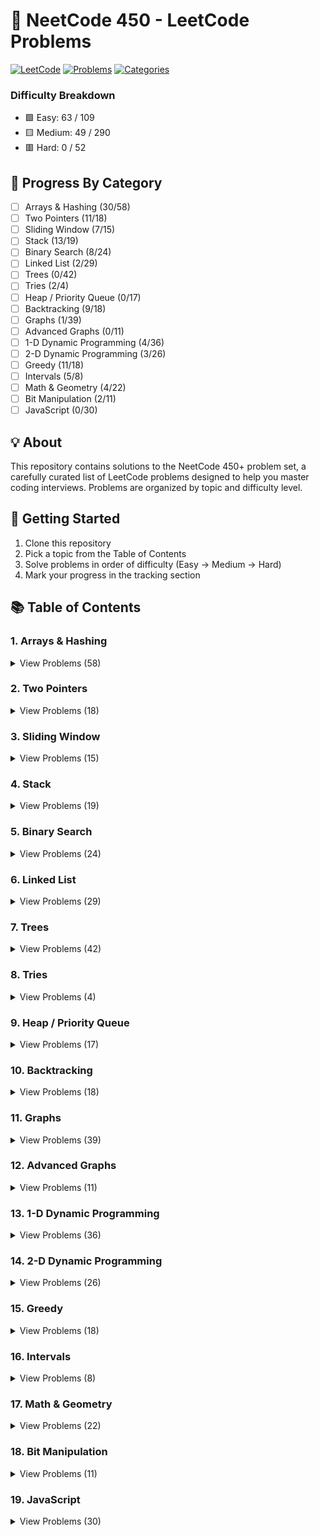 ﻿# 🚀 NeetCode 450 - LeetCode Problems

[![LeetCode](https://img.shields.io/badge/LeetCode-NeetCode450-FFA116?style=for-the-badge&logo=leetcode)](https://leetcode.com/)
[![Problems](https://img.shields.io/badge/Problems-450-brightgreen?style=for-the-badge)](/)
[![Categories](https://img.shields.io/badge/Categories-19-blue?style=for-the-badge)](/)

### Difficulty Breakdown

- 🟩 Easy: 63 / 109
- 🟨 Medium: 49 / 290
- 🟥 Hard: 0 / 52

## 🎯 Progress By Category

- [ ] Arrays & Hashing (30/58)
- [ ] Two Pointers (11/18)
- [ ] Sliding Window (7/15)
- [ ] Stack (13/19)
- [ ] Binary Search (8/24)
- [ ] Linked List (2/29)
- [ ] Trees (0/42)
- [ ] Tries (2/4)
- [ ] Heap / Priority Queue (0/17)
- [ ] Backtracking (9/18)
- [ ] Graphs (1/39)
- [ ] Advanced Graphs (0/11)
- [ ] 1-D Dynamic Programming (4/36)
- [ ] 2-D Dynamic Programming (3/26)
- [ ] Greedy (11/18)
- [ ] Intervals (5/8)
- [ ] Math & Geometry (4/22)
- [ ] Bit Manipulation (2/11)
- [ ] JavaScript (0/30)

## 💡 About

This repository contains solutions to the NeetCode 450+ problem set, a carefully curated list of LeetCode problems designed to help you master coding interviews. Problems are organized by topic and difficulty level.

## 🚦 Getting Started

1. Clone this repository
2. Pick a topic from the Table of Contents
3. Solve problems in order of difficulty (Easy → Medium → Hard)
4. Mark your progress in the tracking section

## 📚 Table of Contents

### 1. Arrays & Hashing

<details>
<summary>View Problems (58)</summary>

#### Easy

- 🟩 [Contains Duplicate](https://leetcode.com/problems/contains-duplicate/)
- 🟩 [Valid Anagram](https://leetcode.com/problems/valid-anagram/)
- 🟩 [Two Sum](https://leetcode.com/problems/two-sum/)
- 🟩 [Concatenation of Array](https://leetcode.com/problems/concatenation-of-array/)
- 🟩 [Replace Elements With Greatest Element On Right Side](https://leetcode.com/problems/replace-elements-with-greatest-element-on-right-side/)
- 🟩 [Is Subsequence](https://leetcode.com/problems/is-subsequence/)
- 🟩 [Length of Last Word](https://leetcode.com/problems/length-of-last-word/)
- 🟩 [Longest Common Prefix](https://leetcode.com/problems/longest-common-prefix/)
- 🟩 [Pascals Triangle](https://leetcode.com/problems/pascals-triangle/)
- 🟩 [Remove Element](https://leetcode.com/problems/remove-element/)
- 🟩 [Unique Email Addresses](https://leetcode.com/problems/unique-email-addresses/)
- 🟩 [Isomorphic Strings](https://leetcode.com/problems/isomorphic-strings/)
- 🟩 [Can Place Flowers](https://leetcode.com/problems/can-place-flowers/)
- 🟩 [Majority Element](https://leetcode.com/problems/majority-element/)
- 🟩 [Next Greater Element I](https://leetcode.com/problems/next-greater-element-i/)
- 🟩 [Find Pivot Index](https://leetcode.com/problems/find-pivot-index/)
- 🟩 [Range Sum Query - Immutable](https://leetcode.com/problems/range-sum-query-immutable/)
- 🟩 [Find All Numbers Disappeared in An Array](https://leetcode.com/problems/find-all-numbers-disappeared-in-an-array/)
- 🟩 [Maximum Number of Balloons](https://leetcode.com/problems/maximum-number-of-balloons/)
- 🟩 [Word Pattern](https://leetcode.com/problems/word-pattern/)
- 🟩 [Design HashSet](https://leetcode.com/problems/design-hashset/)
- 🟩 [Design HashMap](https://leetcode.com/problems/design-hashmap/)
- 🟩 [Find The Index of The First Occurrence in a String](https://leetcode.com/problems/find-the-index-of-the-first-occurrence-in-a-string/)
- 🟩 [Sign of An Array](https://leetcode.com/problems/sign-of-an-array/)
- 🟩 [Find the Difference of Two Arrays](https://leetcode.com/problems/find-the-difference-of-two-arrays/)
- 🟩 [Design Parking System](https://leetcode.com/problems/design-parking-system/)

#### Medium

- 🟨 [Group Anagrams](https://leetcode.com/problems/group-anagrams/)
- 🟨 [Sort an Array](https://leetcode.com/problems/sort-an-array/)
- 🟨 [Top K Frequent Elements](https://leetcode.com/problems/top-k-frequent-elements/)
- 🟨 [Product of Array Except Self](https://leetcode.com/problems/product-of-array-except-self/)
- 🟨 [Valid Sudoku](https://leetcode.com/problems/valid-sudoku/)
- 🟨 [Encode and Decode Strings](https://leetcode.com/problems/encode-and-decode-strings/)
- 🟨 [Longest Consecutive Sequence](https://leetcode.com/problems/longest-consecutive-sequence/)
- 🟨 [Sort Colors](https://leetcode.com/problems/sort-colors/)
- 🟨 [Encode and Decode TinyURL](https://leetcode.com/problems/encode-and-decode-tinyurl/)
- 🟨 [Brick Wall](https://leetcode.com/problems/brick-wall/)
- 🟨 [Best Time to Buy And Sell Stock II](https://leetcode.com/problems/best-time-to-buy-and-sell-stock-ii/)
- 🟨 [Subarray Sum Equals K](https://leetcode.com/problems/subarray-sum-equals-k/)
- 🟨 [Unique Length 3 Palindromic Subsequences](https://leetcode.com/problems/unique-length-3-palindromic-subsequences/)
- 🟨 [Minimum Number of Swaps to Make The String Balanced](https://leetcode.com/problems/minimum-number-of-swaps-to-make-the-string-balanced/)
- 🟨 [Number of Pairs of Interchangeable Rectangles](https://leetcode.com/problems/number-of-pairs-of-interchangeable-rectangles/)
- 🟨 [Maximum Product of The Length of Two Palindromic Subsequences](https://leetcode.com/problems/maximum-product-of-the-length-of-two-palindromic-subsequences/)
- 🟨 [Grid Game](https://leetcode.com/problems/grid-game/)
- 🟨 [Find All Anagrams in a String](https://leetcode.com/problems/find-all-anagrams-in-a-string/)
- 🟨 [Wiggle Sort](https://leetcode.com/problems/wiggle-sort/)
- 🟨 [Largest Number](https://leetcode.com/problems/largest-number/)
- 🟨 [Continuous Subarray Sum](https://leetcode.com/problems/continuous-subarray-sum/)
- 🟨 [Push Dominoes](https://leetcode.com/problems/push-dominoes/)
- 🟨 [Repeated DNA Sequences](https://leetcode.com/problems/repeated-dna-sequences/)
- 🟨 [Insert Delete Get Random O(1)](https://leetcode.com/problems/insert-delete-getrandom-o1/)
- 🟨 [Check if a String Contains all Binary Codes of Size K](https://leetcode.com/problems/check-if-a-string-contains-all-binary-codes-of-size-k/)
- 🟨 [Range Sum Query 2D Immutable](https://leetcode.com/problems/range-sum-query-2d-immutable/)
- 🟨 [Non Decreasing Array](https://leetcode.com/problems/non-decreasing-array/)
- 🟨 [Number of Zero-Filled Subarrays](https://leetcode.com/problems/number-of-zero-filled-subarrays/)
- 🟨 [Optimal Partition of String](https://leetcode.com/problems/optimal-partition-of-string/)
- 🟨 [Design Underground System](https://leetcode.com/problems/design-underground-system/)
- 🟨 [Minimum Penalty for a Shop](https://leetcode.com/problems/minimum-penalty-for-a-shop/)

#### Hard

- 🟥 [First Missing Positive](https://leetcode.com/problems/first-missing-positive/)
- 🟥 [Text Justification](https://leetcode.com/problems/text-justification/)
- 🟥 [Naming a Company](https://leetcode.com/problems/naming-a-company/)
</details>

### 2. Two Pointers

<details>
<summary>View Problems (18)</summary>

#### Easy

- 🟩 [Valid Palindrome](https://leetcode.com/problems/valid-palindrome/)
- 🟩 [Valid Palindrome II](https://leetcode.com/problems/valid-palindrome-ii/)
- 🟩 [Minimum Difference Between Highest And Lowest of K Scores](https://leetcode.com/problems/minimum-difference-between-highest-and-lowest-of-k-scores/)
- 🟩 [Merge Strings Alternately](https://leetcode.com/problems/merge-strings-alternately/)
- 🟩 [Reverse String](https://leetcode.com/problems/reverse-string/)
- 🟩 [Merge Sorted Array](https://leetcode.com/problems/merge-sorted-array/)
- 🟩 [Move Zeroes](https://leetcode.com/problems/move-zeroes/)
- 🟩 [Remove Duplicates From Sorted Array](https://leetcode.com/problems/remove-duplicates-from-sorted-array/)

#### Medium

- 🟨 [Remove Duplicates From Sorted Array II](https://leetcode.com/problems/remove-duplicates-from-sorted-array-ii/)
- 🟨 [Two Sum II Input Array Is Sorted](https://leetcode.com/problems/two-sum-ii-input-array-is-sorted/)
- 🟨 [3Sum](https://leetcode.com/problems/3sum/)
- 🟨 [4Sum](https://leetcode.com/problems/4sum/)
- 🟨 [Container With Most Water](https://leetcode.com/problems/container-with-most-water/)
- 🟨 [Number of Subsequences That Satisfy The Given Sum Condition](https://leetcode.com/problems/number-of-subsequences-that-satisfy-the-given-sum-condition/)
- 🟨 [Rotate Array](https://leetcode.com/problems/rotate-array/)
- 🟨 [Array With Elements Not Equal to Average of Neighbors](https://leetcode.com/problems/array-with-elements-not-equal-to-average-of-neighbors/)
- 🟨 [Boats to Save People](https://leetcode.com/problems/boats-to-save-people/)

#### Hard

- 🟥 [Trapping Rain Water](https://leetcode.com/problems/trapping-rain-water/)
</details>

### 3. Sliding Window

<details>
<summary>View Problems (15)</summary>

#### Easy

- 🟩 [Best Time to Buy And Sell Stock](https://leetcode.com/problems/best-time-to-buy-and-sell-stock/)
- 🟩 [Contains Duplicate II](https://leetcode.com/problems/contains-duplicate-ii/)

#### Medium

- 🟨 [Number of Sub Arrays of Size K and Avg Greater than or Equal to Threshold](https://leetcode.com/problems/number-of-sub-arrays-of-size-k-and-avg-greater-than-or-equal-to-threshold/)
- 🟨 [Longest Substring Without Repeating Characters](https://leetcode.com/problems/longest-substring-without-repeating-characters/)
- 🟨 [Longest Repeating Character Replacement](https://leetcode.com/problems/longest-repeating-character-replacement/)
- 🟨 [Permutation In String](https://leetcode.com/problems/permutation-in-string/)
- 🟨 [Frequency of The Most Frequent Element](https://leetcode.com/problems/frequency-of-the-most-frequent-element/)
- 🟨 [Fruits into Basket](https://leetcode.com/problems/fruits-into-basket/)
- 🟨 [Maximum Number of Vowels in a Substring of Given Length](https://leetcode.com/problems/maximum-number-of-vowels-in-a-substring-of-given-length/)
- 🟨 [Minimum Number of Flips to Make The Binary String Alternating](https://leetcode.com/problems/minimum-number-of-flips-to-make-the-binary-string-alternating/)
- 🟨 [Minimum Size Subarray Sum](https://leetcode.com/problems/minimum-size-subarray-sum/)
- 🟨 [Find K Closest Elements](https://leetcode.com/problems/find-k-closest-elements/)
- 🟨 [Minimum Operations to Reduce X to Zero](https://leetcode.com/problems/minimum-operations-to-reduce-x-to-zero/)

#### Hard

- 🟥 [Minimum Window Substring](https://leetcode.com/problems/minimum-window-substring/)
- 🟥 [Sliding Window Maximum](https://leetcode.com/problems/sliding-window-maximum/)
</details>

### 4. Stack

<details>
<summary>View Problems (19)</summary>

#### Easy

- 🟩 [Valid Parentheses](https://leetcode.com/problems/valid-parentheses/)
- 🟩 [Baseball Game](https://leetcode.com/problems/baseball-game/)
- 🟩 [Implement Stack Using Queues](https://leetcode.com/problems/implement-stack-using-queues/)

#### Medium

- 🟨 [Min Stack](https://leetcode.com/problems/min-stack/)
- 🟨 [Evaluate Reverse Polish Notation](https://leetcode.com/problems/evaluate-reverse-polish-notation/)
- 🟨 [Removing Stars From a String](https://leetcode.com/problems/removing-stars-from-a-string/)
- 🟨 [Validate Stack Sequences](https://leetcode.com/problems/validate-stack-sequences/)
- 🟨 [Generate Parentheses](https://leetcode.com/problems/generate-parentheses/)
- 🟨 [Asteroid Collision](https://leetcode.com/problems/asteroid-collision/)
- 🟨 [Daily Temperatures](https://leetcode.com/problems/daily-temperatures/)
- 🟨 [Online Stock Span](https://leetcode.com/problems/online-stock-span/)
- 🟨 [Car Fleet](https://leetcode.com/problems/car-fleet/)
- 🟨 [Simplify Path](https://leetcode.com/problems/simplify-path/)
- 🟨 [Decode String](https://leetcode.com/problems/decode-string/)
- 🟨 [Remove K Digits](https://leetcode.com/problems/remove-k-digits/)
- 🟨 [Remove All Adjacent Duplicates In String II](https://leetcode.com/problems/remove-all-adjacent-duplicates-in-string-ii/)
- 🟨 [132 Pattern](https://leetcode.com/problems/132-pattern/)

#### Hard

- 🟥 [Maximum Frequency Stack](https://leetcode.com/problems/maximum-frequency-stack/)
- 🟥 [Largest Rectangle In Histogram](https://leetcode.com/problems/largest-rectangle-in-histogram/)
</details>

### 5. Binary Search

<details>
<summary>View Problems (24)</summary>

#### Easy

- 🟩 [Binary Search](https://leetcode.com/problems/binary-search/)
- 🟩 [Search Insert Position](https://leetcode.com/problems/search-insert-position/)
- 🟩 [Guess Number Higher Or Lower](https://leetcode.com/problems/guess-number-higher-or-lower/)
- 🟩 [Arranging Coins](https://leetcode.com/problems/arranging-coins/)
- 🟩 [Squares of a Sorted Array](https://leetcode.com/problems/squares-of-a-sorted-array/)
- 🟩 [Valid Perfect Square](https://leetcode.com/problems/valid-perfect-square/)
- 🟩 [Sqrt(x)](https://leetcode.com/problems/sqrtx/)

#### Medium

- 🟨 [Single Element in a Sorted Array](https://leetcode.com/problems/single-element-in-a-sorted-array/)
- 🟨 [Capacity to Ship Packages](https://leetcode.com/problems/capacity-to-ship-packages-within-d-days/)
- 🟨 [Find Peak Element](https://leetcode.com/problems/find-peak-element/)
- 🟨 [Successful Pairs of Spells and Potions](https://leetcode.com/problems/successful-pairs-of-spells-and-potions/)
- 🟨 [Search a 2D Matrix](https://leetcode.com/problems/search-a-2d-matrix/)
- 🟨 [Koko Eating Bananas](https://leetcode.com/problems/koko-eating-bananas/)
- 🟨 [Minimize the Maximum Difference of Pairs](https://leetcode.com/problems/minimize-the-maximum-difference-of-pairs/)
- 🟨 [Find Minimum In Rotated Sorted Array](https://leetcode.com/problems/find-minimum-in-rotated-sorted-array/)
- 🟨 [Search In Rotated Sorted Array](https://leetcode.com/problems/search-in-rotated-sorted-array/)
- 🟨 [Search In Rotated Sorted Array II](https://leetcode.com/problems/search-in-rotated-sorted-array-ii/)
- 🟨 [Time Based Key Value Store](https://leetcode.com/problems/time-based-key-value-store/)
- 🟨 [Find First And Last Position of Element In Sorted Array](https://leetcode.com/problems/find-first-and-last-position-of-element-in-sorted-array/)
- 🟨 [Maximum Number of Removable Characters](https://leetcode.com/problems/maximum-number-of-removable-characters/)
- 🟨 [Populating Next Right Pointers In Each Node](https://leetcode.com/problems/populating-next-right-pointers-in-each-node/)
- 🟨 [Search Suggestions System](https://leetcode.com/problems/search-suggestions-system/)

#### Hard

- 🟥 [Split Array Largest Sum](https://leetcode.com/problems/split-array-largest-sum/)
- 🟥 [Median of Two Sorted Arrays](https://leetcode.com/problems/median-of-two-sorted-arrays/)
</details>

### 6. Linked List

<details>
<summary>View Problems (29)</summary>

#### Easy

- 🟩 [Reverse Linked List](https://leetcode.com/problems/reverse-linked-list/)
- 🟩 [Merge Two Sorted Lists](https://leetcode.com/problems/merge-two-sorted-lists/)
- 🟩 [Palindrome Linked List](https://leetcode.com/problems/palindrome-linked-list/)
- 🟩 [Remove Linked List Elements](https://leetcode.com/problems/remove-linked-list-elements/)
- 🟩 [Remove Duplicates From Sorted List](https://leetcode.com/problems/remove-duplicates-from-sorted-list/)
- 🟩 [Middle of the Linked List](https://leetcode.com/problems/middle-of-the-linked-list/)
- 🟩 [Intersection of Two Linked Lists](https://leetcode.com/problems/intersection-of-two-linked-lists/)
- 🟩 [Linked List Cycle](https://leetcode.com/problems/linked-list-cycle/)

#### Medium

- 🟨 [Reorder List](https://leetcode.com/problems/reorder-list/)
- 🟨 [Maximum Twin Sum Of A Linked List](https://leetcode.com/problems/maximum-twin-sum-of-a-linked-list/)
- 🟨 [Remove Nth Node From End of List](https://leetcode.com/problems/remove-nth-node-from-end-of-list/)
- 🟨 [Swapping Nodes in a Linked List](https://leetcode.com/problems/swapping-nodes-in-a-linked-list/)
- 🟨 [Copy List With Random Pointer](https://leetcode.com/problems/copy-list-with-random-pointer/)
- 🟨 [Design Linked List](https://leetcode.com/problems/design-linked-list/)
- 🟨 [Design Browser History](https://leetcode.com/problems/design-browser-history/)
- 🟨 [Add Two Numbers](https://leetcode.com/problems/add-two-numbers/)
- 🟨 [Find The Duplicate Number](https://leetcode.com/problems/find-the-duplicate-number/)
- 🟨 [Swap Nodes In Pairs](https://leetcode.com/problems/swap-nodes-in-pairs/)
- 🟨 [Sort List](https://leetcode.com/problems/sort-list/)
- 🟨 [Partition List](https://leetcode.com/problems/partition-list/)
- 🟨 [Rotate List](https://leetcode.com/problems/rotate-list/)
- 🟨 [Reverse Linked List II](https://leetcode.com/problems/reverse-linked-list-ii/)
- 🟨 [Design Circular Queue](https://leetcode.com/problems/design-circular-queue/)
- 🟨 [Insertion Sort List](https://leetcode.com/problems/insertion-sort-list/)
- 🟨 [Split Linked List in Parts](https://leetcode.com/problems/split-linked-list-in-parts/)
- 🟨 [LRU Cache](https://leetcode.com/problems/lru-cache/)

#### Hard

- 🟥 [LFU Cache](https://leetcode.com/problems/lfu-cache/)
- 🟥 [Merge K Sorted Lists](https://leetcode.com/problems/merge-k-sorted-lists/)
- 🟥 [Reverse Nodes In K Group](https://leetcode.com/problems/reverse-nodes-in-k-group/)
</details>

### 7. Trees

<details>
<summary>View Problems (42)</summary>

#### Easy

- 🟩 [Binary Tree Inorder Traversal](https://leetcode.com/problems/binary-tree-inorder-traversal/)
- 🟩 [Binary Tree Preorder Traversal](https://leetcode.com/problems/binary-tree-preorder-traversal/)
- 🟩 [Binary Tree Postorder Traversal](https://leetcode.com/problems/binary-tree-postorder-traversal/)
- 🟩 [Invert Binary Tree](https://leetcode.com/problems/invert-binary-tree/)
- 🟩 [Maximum Depth of Binary Tree](https://leetcode.com/problems/maximum-depth-of-binary-tree/)
- 🟩 [Diameter of Binary Tree](https://leetcode.com/problems/diameter-of-binary-tree/)
- 🟩 [Balanced Binary Tree](https://leetcode.com/problems/balanced-binary-tree/)
- 🟩 [Same Tree](https://leetcode.com/problems/same-tree/)
- 🟩 [Subtree of Another Tree](https://leetcode.com/problems/subtree-of-another-tree/)
- 🟩 [Convert Sorted Array to Binary Search Tree](https://leetcode.com/problems/convert-sorted-array-to-binary-search-tree/)
- 🟩 [Merge Two Binary Trees](https://leetcode.com/problems/merge-two-binary-trees/)
- 🟩 [Path Sum](https://leetcode.com/problems/path-sum/)
- 🟩 [Construct String From Binary Tree](https://leetcode.com/problems/construct-string-from-binary-tree/)
- 🟩 [Minimum Distance between BST Nodes](https://leetcode.com/problems/minimum-distance-between-bst-nodes/)
- 🟩 [Symmetric Tree](https://leetcode.com/problems/symmetric-tree/)

#### Medium

- 🟨 [Lowest Common Ancestor of a Binary Search Tree](https://leetcode.com/problems/lowest-common-ancestor-of-a-binary-search-tree/)
- 🟨 [Insert into a Binary Search Tree](https://leetcode.com/problems/insert-into-a-binary-search-tree/)
- 🟨 [Delete Node in a BST](https://leetcode.com/problems/delete-node-in-a-bst/)
- 🟨 [Binary Tree Level Order Traversal](https://leetcode.com/problems/binary-tree-level-order-traversal/)
- 🟨 [Binary Tree Right Side View](https://leetcode.com/problems/binary-tree-right-side-view/)
- 🟨 [Minimum Time to Collect All Apples in a Tree](https://leetcode.com/problems/minimum-time-to-collect-all-apples-in-a-tree/)
- 🟨 [Binary Tree Zigzag Level Order Traversal](https://leetcode.com/problems/binary-tree-zigzag-level-order-traversal/)
- 🟨 [Construct Quad Tree](https://leetcode.com/problems/construct-quad-tree/)
- 🟨 [Find Duplicate Subtrees](https://leetcode.com/problems/find-duplicate-subtrees/)
- 🟨 [Check Completeness of a Binary Tree](https://leetcode.com/problems/check-completeness-of-a-binary-tree/)
- 🟨 [Construct Binary Tree from Inorder and Postorder Traversal](https://leetcode.com/problems/construct-binary-tree-from-inorder-and-postorder-traversal/)
- 🟨 [Maximum Width of Binary Tree](https://leetcode.com/problems/maximum-width-of-binary-tree/)
- 🟨 [Time Needed to Inform All Employees](https://leetcode.com/problems/time-needed-to-inform-all-employees/)
- 🟨 [Count Good Nodes In Binary Tree](https://leetcode.com/problems/count-good-nodes-in-binary-tree/)
- 🟨 [Validate Binary Search Tree](https://leetcode.com/problems/validate-binary-search-tree/)
- 🟨 [Kth Smallest Element In a Bst](https://leetcode.com/problems/kth-smallest-element-in-a-bst/)
- 🟨 [Construct Binary Tree From Preorder And Inorder Traversal](https://leetcode.com/problems/construct-binary-tree-from-preorder-and-inorder-traversal/)
- 🟨 [Unique Binary Search Trees](https://leetcode.com/problems/unique-binary-search-trees/)
- 🟨 [Unique Binary Search Trees II](https://leetcode.com/problems/unique-binary-search-trees-ii/)
- 🟨 [Sum Root to Leaf Numbers](https://leetcode.com/problems/sum-root-to-leaf-numbers/)
- 🟨 [House Robber III](https://leetcode.com/problems/house-robber-iii/)
- 🟨 [Flip Equivalent Binary Trees](https://leetcode.com/problems/flip-equivalent-binary-trees/)
- 🟨 [Operations On Tree](https://leetcode.com/problems/operations-on-tree/)
- 🟨 [All Possible Full Binary Trees](https://leetcode.com/problems/all-possible-full-binary-trees/)
- 🟨 [Find Bottom Left Tree Value](https://leetcode.com/problems/find-bottom-left-tree-value/)
- 🟨 [Trim a Binary Search Tree](https://leetcode.com/problems/trim-a-binary-search-tree/)
- 🟨 [Binary Search Tree Iterator](https://leetcode.com/problems/binary-search-tree-iterator/)
- 🟨 [Convert Bst to Greater Tree](https://leetcode.com/problems/convert-bst-to-greater-tree/)

#### Hard

- 🟥 [Binary Tree Maximum Path Sum](https://leetcode.com/problems/binary-tree-maximum-path-sum/)
- 🟥 [Serialize And Deserialize Binary Tree](https://leetcode.com/problems/serialize-and-deserialize-binary-tree/)
</details>

### 8. Tries

<details>
<summary>View Problems (4)</summary>

#### Medium

- 🟨 [Implement Trie Prefix Tree](https://leetcode.com/problems/implement-trie-prefix-tree/)
- 🟨 [Design Add And Search Words Data Structure](https://leetcode.com/problems/design-add-and-search-words-data-structure/)
- 🟨 [Extra Characters in a String](https://leetcode.com/problems/extra-characters-in-a-string/)

#### Hard

- 🟥 [Word Search II](https://leetcode.com/problems/word-search-ii/)
</details>

### 9. Heap / Priority Queue

<details>
<summary>View Problems (17)</summary>

#### Easy

- 🟩 [Kth Largest Element In a Stream](https://leetcode.com/problems/kth-largest-element-in-a-stream/)
- 🟩 [Last Stone Weight](https://leetcode.com/problems/last-stone-weight/)

#### Medium

- 🟨 [K Closest Points to Origin](https://leetcode.com/problems/k-closest-points-to-origin/)
- 🟨 [Kth Largest Element In An Array](https://leetcode.com/problems/kth-largest-element-in-an-array/)
- 🟨 [Task Scheduler](https://leetcode.com/problems/task-scheduler/)
- 🟨 [Design Twitter](https://leetcode.com/problems/design-twitter/)
- 🟨 [Single Threaded Cpu](https://leetcode.com/problems/single-threaded-cpu/)
- 🟨 [Seat Reservation Manager](https://leetcode.com/problems/seat-reservation-manager/)
- 🟨 [Process Tasks Using Servers](https://leetcode.com/problems/process-tasks-using-servers/)
- 🟨 [Find The Kth Largest Integer In The Array](https://leetcode.com/problems/find-the-kth-largest-integer-in-the-array/)
- 🟨 [Reorganize String](https://leetcode.com/problems/reorganize-string/)
- 🟨 [Longest Happy String](https://leetcode.com/problems/longest-happy-string/)
- 🟨 [Car Pooling](https://leetcode.com/problems/car-pooling/)
- 🟨 [Maximum Subsequence Score](https://leetcode.com/problems/maximum-subsequence-score/)

#### Hard

- 🟥 [Minimize Deviation in Array](https://leetcode.com/problems/minimize-deviation-in-array/)
- 🟥 [Find Median From Data Stream](https://leetcode.com/problems/find-median-from-data-stream/)
- 🟥 [Maximum Performance of a Team](https://leetcode.com/problems/maximum-performance-of-a-team/)
- 🟥 [IPO](https://leetcode.com/problems/ipo/)
</details>

### 10. Backtracking

<details>
<summary>View Problems (18)</summary>

#### Medium

- 🟨 [Subsets](https://leetcode.com/problems/subsets/)
- 🟨 [Combination Sum](https://leetcode.com/problems/combination-sum/)
- 🟨 [Combinations](https://leetcode.com/problems/combinations/)
- 🟨 [Permutations](https://leetcode.com/problems/permutations/)
- 🟨 [Subsets II](https://leetcode.com/problems/subsets-ii/)
- 🟨 [Combination Sum II](https://leetcode.com/problems/combination-sum-ii/)
- 🟨 [Permutations II](https://leetcode.com/problems/permutations-ii/)
- 🟨 [Word Search](https://leetcode.com/problems/word-search/)
- 🟨 [Palindrome Partitioning](https://leetcode.com/problems/palindrome-partitioning/)
- 🟨 [Restore IP Addresses](https://leetcode.com/problems/restore-ip-addresses/)
- 🟨 [Letter Combinations of a Phone Number](https://leetcode.com/problems/letter-combinations-of-a-phone-number/)
- 🟨 [Matchsticks to Square](https://leetcode.com/problems/matchsticks-to-square/)
- 🟨 [Splitting a String Into Descending Consecutive Values](https://leetcode.com/problems/splitting-a-string-into-descending-consecutive-values/)
- 🟨 [Find Unique Binary String](https://leetcode.com/problems/find-unique-binary-string/)
- 🟨 [Maximum Length of a Concatenated String With Unique Characters](https://leetcode.com/problems/maximum-length-of-a-concatenated-string-with-unique-characters/)
- 🟨 [Partition to K Equal Sum Subsets](https://leetcode.com/problems/partition-to-k-equal-sum-subsets/)

#### Hard

- 🟥 [N Queens](https://leetcode.com/problems/n-queens/)
- 🟥 [N Queens II](https://leetcode.com/problems/n-queens-ii/)
</details>

### 11. Graphs

<details>
<summary>View Problems (39)</summary>

#### Easy

- 🟩 [Island Perimeter](https://leetcode.com/problems/island-perimeter/)
- 🟩 [Verifying An Alien Dictionary](https://leetcode.com/problems/verifying-an-alien-dictionary/)

#### Medium

- 🟨 [Number of Islands](https://leetcode.com/problems/number-of-islands/)
- 🟨 [Clone Graph](https://leetcode.com/problems/clone-graph/)
- 🟨 [Max Area of Island](https://leetcode.com/problems/max-area-of-island/)
- 🟨 [Count Sub Islands](https://leetcode.com/problems/count-sub-islands/)
- 🟨 [Pacific Atlantic Water Flow](https://leetcode.com/problems/pacific-atlantic-water-flow/)
- 🟨 [Surrounded Regions](https://leetcode.com/problems/surrounded-regions/)
- 🟨 [Reorder Routes to Make All Paths Lead to The City Zero](https://leetcode.com/problems/reorder-routes-to-make-all-paths-lead-to-the-city-zero/)
- 🟨 [Rotting Oranges](https://leetcode.com/problems/rotting-oranges/)
- 🟨 [Walls And Gates](https://leetcode.com/problems/walls-and-gates/)
- 🟨 [Snakes And Ladders](https://leetcode.com/problems/snakes-and-ladders/)
- 🟨 [Open The Lock](https://leetcode.com/problems/open-the-lock/)
- 🟨 [Find Eventual Safe States](https://leetcode.com/problems/find-eventual-safe-states/)
- 🟨 [Course Schedule](https://leetcode.com/problems/course-schedule/)
- 🟨 [Course Schedule II](https://leetcode.com/problems/course-schedule-ii/)
- 🟨 [Course Schedule IV](https://leetcode.com/problems/course-schedule-iv/)
- 🟨 [Check if Move Is Legal](https://leetcode.com/problems/check-if-move-is-legal/)
- 🟨 [Shortest Bridge](https://leetcode.com/problems/shortest-bridge/)
- 🟨 [Shortest Path in Binary Matrix](https://leetcode.com/problems/shortest-path-in-binary-matrix/)
- 🟨 [Redundant Connection](https://leetcode.com/problems/redundant-connection/)
- 🟨 [Number of Connected Components In An Undirected Graph](https://leetcode.com/problems/number-of-connected-components-in-an-undirected-graph/)
- 🟨 [Graph Valid Tree](https://leetcode.com/problems/graph-valid-tree/)
- 🟨 [Accounts Merge](https://leetcode.com/problems/accounts-merge/)
- 🟨 [Find Closest Node to Given Two Nodes](https://leetcode.com/problems/find-closest-node-to-given-two-nodes/)
- 🟨 [As Far from Land as Possible](https://leetcode.com/problems/as-far-from-land-as-possible/)
- 🟨 [Shortest Path with Alternating Colors](https://leetcode.com/problems/shortest-path-with-alternating-colors/)
- 🟨 [Minimum Fuel Cost to Report to the Capital](https://leetcode.com/problems/minimum-fuel-cost-to-report-to-the-capital/)
- 🟨 [Minimum Score of a Path Between Two Cities](https://leetcode.com/problems/minimum-score-of-a-path-between-two-cities/)
- 🟨 [Number of Closed Islands](https://leetcode.com/problems/number-of-closed-islands/)
- 🟨 [Number of Enclaves](https://leetcode.com/problems/number-of-enclaves/)
- 🟨 [Minimum Number of Vertices to Reach all Nodes](https://leetcode.com/problems/minimum-number-of-vertices-to-reach-all-nodes/)
- 🟨 [Is Graph Bipartite?](https://leetcode.com/problems/is-graph-bipartite/)
- 🟨 [Evaluate Division](https://leetcode.com/problems/evaluate-division/)
- 🟨 [Detonate the Maximum Bombs](https://leetcode.com/problems/detonate-the-maximum-bombs/)

#### Hard

- 🟥 [Largest Color Value in a Directed Graph](https://leetcode.com/problems/largest-color-value-in-a-directed-graph/)
- 🟥 [Minimum Number of Days to Eat N Oranges](https://leetcode.com/problems/minimum-number-of-days-to-eat-n-oranges/)
- 🟥 [Word Ladder](https://leetcode.com/problems/word-ladder/)
</details>

### 12. Advanced Graphs

<details>
<summary>View Problems (11)</summary>

#### Medium

- 🟨 [Path with Minimum Effort](https://leetcode.com/problems/path-with-minimum-effort/)
- 🟨 [Min Cost to Connect All Points](https://leetcode.com/problems/min-cost-to-connect-all-points/)
- 🟨 [Network Delay Time](https://leetcode.com/problems/network-delay-time/)
- 🟨 [Path with Maximum Probability](https://leetcode.com/problems/path-with-maximum-probability/)
- 🟨 [Cheapest Flights Within K Stops](https://leetcode.com/problems/cheapest-flights-within-k-stops/)

#### Hard

- 🟥 [Reconstruct Itinerary](https://leetcode.com/problems/reconstruct-itinerary/)
- 🟥 [Swim In Rising Water](https://leetcode.com/problems/swim-in-rising-water/)
- 🟥 [Alien Dictionary](https://leetcode.com/problems/alien-dictionary/)
- 🟥 [Number of Good Paths](https://leetcode.com/problems/number-of-good-paths/)
- 🟥 [Remove Max Number of Edges to Keep Graph Fully Traversable](https://leetcode.com/problems/remove-max-number-of-edges-to-keep-graph-fully-traversable/)
- 🟥 [Find Critical and Pseudo Critical Edges in Minimum Spanning Tree](https://leetcode.com/problems/find-critical-and-pseudo-critical-edges-in-minimum-spanning-tree/)
</details>

### 13. 1-D Dynamic Programming

<details>
<summary>View Problems (36)</summary>

#### Easy

- 🟩 [Climbing Stairs](https://leetcode.com/problems/climbing-stairs/)
- 🟩 [Min Cost Climbing Stairs](https://leetcode.com/problems/min-cost-climbing-stairs/)
- 🟩 [N-th Tribonacci Number](https://leetcode.com/problems/n-th-tribonacci-number/)

#### Medium

- 🟨 [House Robber](https://leetcode.com/problems/house-robber/)
- 🟨 [House Robber II](https://leetcode.com/problems/house-robber-ii/)
- 🟨 [Longest Palindromic Substring](https://leetcode.com/problems/longest-palindromic-substring/)
- 🟨 [Palindromic Substrings](https://leetcode.com/problems/palindromic-substrings/)
- 🟨 [Decode Ways](https://leetcode.com/problems/decode-ways/)
- 🟨 [Coin Change](https://leetcode.com/problems/coin-change/)
- 🟨 [Maximum Product Subarray](https://leetcode.com/problems/maximum-product-subarray/)
- 🟨 [Word Break](https://leetcode.com/problems/word-break/)
- 🟨 [Longest Increasing Subsequence](https://leetcode.com/problems/longest-increasing-subsequence/)
- 🟨 [Partition Equal Subset Sum](https://leetcode.com/problems/partition-equal-subset-sum/)
- 🟨 [Triangle](https://leetcode.com/problems/triangle/)
- 🟨 [Delete And Earn](https://leetcode.com/problems/delete-and-earn/)
- 🟨 [Paint House](https://leetcode.com/problems/paint-house/)
- 🟨 [Combination Sum IV](https://leetcode.com/problems/combination-sum-iv/)
- 🟨 [Perfect Squares](https://leetcode.com/problems/perfect-squares/)
- 🟨 [Check if There is a Valid Partition For The Array](https://leetcode.com/problems/check-if-there-is-a-valid-partition-for-the-array/)
- 🟨 [Maximum Subarray Min Product](https://leetcode.com/problems/maximum-subarray-min-product/)
- 🟨 [Minimum Cost For Tickets](https://leetcode.com/problems/minimum-cost-for-tickets/)
- 🟨 [Integer Break](https://leetcode.com/problems/integer-break/)
- 🟨 [Number of Longest Increasing Subsequence](https://leetcode.com/problems/number-of-longest-increasing-subsequence/)
- 🟨 [Uncrossed Lines](https://leetcode.com/problems/uncrossed-lines/)
- 🟨 [Solving Questions With Brainpower](https://leetcode.com/problems/solving-questions-with-brainpower/)
- 🟨 [Count Ways to Build Good Strings](https://leetcode.com/problems/count-ways-to-build-good-strings/)
- 🟨 [New 21 Game](https://leetcode.com/problems/new-21-game/)
- 🟨 [Best Team with no Conflicts](https://leetcode.com/problems/best-team-with-no-conflicts/)

#### Hard

- 🟥 [Stickers to Spell Word](https://leetcode.com/problems/stickers-to-spell-word/)
- 🟥 [Stone Game III](https://leetcode.com/problems/stone-game-iii/)
- 🟥 [Concatenated Words](https://leetcode.com/problems/concatenated-words/)
- 🟥 [Maximize Score after N Operations](https://leetcode.com/problems/maximize-score-after-n-operations/)
- 🟥 [Find the Longest Valid Obstacle Course at Each Position](https://leetcode.com/problems/find-the-longest-valid-obstacle-course-at-each-position/)
- 🟥 [Count all Valid Pickup and Delivery Options](https://leetcode.com/problems/count-all-valid-pickup-and-delivery-options/)
</details>

### 14. 2-D Dynamic Programming

<details>
<summary>View Problems (26)</summary>

#### Medium

- 🟨 [Unique Paths](https://leetcode.com/problems/unique-paths/)
- 🟨 [Unique Paths II](https://leetcode.com/problems/unique-paths-ii/)
- 🟨 [Longest Common Subsequence](https://leetcode.com/problems/longest-common-subsequence/)
- 🟨 [Longest Palindromic Subsequence](https://leetcode.com/problems/longest-palindromic-subsequence/)
- 🟨 [Last Stone Weight II](https://leetcode.com/problems/last-stone-weight-ii/)
- 🟨 [Best Time to Buy And Sell Stock With Cooldown](https://leetcode.com/problems/best-time-to-buy-and-sell-stock-with-cooldown/)
- 🟨 [Coin Change II](https://leetcode.com/problems/coin-change-ii/)
- 🟨 [Target Sum](https://leetcode.com/problems/target-sum/)
- 🟨 [Interleaving String](https://leetcode.com/problems/interleaving-string/)
- 🟨 [Stone Game](https://leetcode.com/problems/stone-game/)
- 🟨 [Minimum Path Sum](https://leetcode.com/problems/minimum-path-sum/)
- 🟨 [Maximal Square](https://leetcode.com/problems/maximal-square/)
- 🟨 [Ones and Zeroes](https://leetcode.com/problems/ones-and-zeroes/)
- 🟨 [Maximum Alternating Subsequence Sum](https://leetcode.com/problems/maximum-alternating-subsequence-sum/)
- 🟨 [Edit Distance](https://leetcode.com/problems/edit-distance/)
- 🟨 [Stone Game II](https://leetcode.com/problems/stone-game-ii/)
- 🟨 [Flip String to Monotone Increasing](https://leetcode.com/problems/flip-string-to-monotone-increasing/)

#### Hard

- 🟥 [Longest Increasing Path In a Matrix](https://leetcode.com/problems/longest-increasing-path-in-a-matrix/)
- 🟥 [Distinct Subsequences](https://leetcode.com/problems/distinct-subsequences/)
- 🟥 [Count Vowels Permutation](https://leetcode.com/problems/count-vowels-permutation/)
- 🟥 [Burst Balloons](https://leetcode.com/problems/burst-balloons/)
- 🟥 [Number of Ways to Rearrange Sticks With K Sticks Visible](https://leetcode.com/problems/number-of-ways-to-rearrange-sticks-with-k-sticks-visible/)
- 🟥 [Regular Expression Matching](https://leetcode.com/problems/regular-expression-matching/)
- 🟥 [Maximum Value of K Coins from Piles](https://leetcode.com/problems/maximum-value-of-k-coins-from-piles/)
- 🟥 [Number of Music Playlists](https://leetcode.com/problems/number-of-music-playlists/)
- 🟥 [Number of Ways to Form a Target String Given a Dictionary](https://leetcode.com/problems/number-of-ways-to-form-a-target-string-given-a-dictionary/)
- 🟥 [Profitable Schemes](https://leetcode.com/problems/profitable-schemes/)
- 🟥 [Minimum Cost to Cut a Stick](https://leetcode.com/problems/minimum-cost-to-cut-a-stick/)
</details>

### 15. Greedy

<details>
<summary>View Problems (18)</summary>

#### Medium

- 🟨 [Maximum Subarray](https://leetcode.com/problems/maximum-subarray/)
- 🟨 [Maximum Sum Circular Subarray](https://leetcode.com/problems/maximum-sum-circular-subarray/)
- 🟨 [Longest Turbulent Array](https://leetcode.com/problems/longest-turbulent-array/)
- 🟨 [Jump Game](https://leetcode.com/problems/jump-game/)
- 🟨 [Jump Game II](https://leetcode.com/problems/jump-game-ii/)
- 🟨 [Jump Game VII](https://leetcode.com/problems/jump-game-vii/)
- 🟨 [Gas Station](https://leetcode.com/problems/gas-station/)
- 🟨 [Hand of Straights](https://leetcode.com/problems/hand-of-straights/)
- 🟨 [Minimize Maximum of Array](https://leetcode.com/problems/minimize-maximum-of-array/)
- 🟨 [Dota2 Senate](https://leetcode.com/problems/dota2-senate/)
- 🟨 [Maximum Points You Can Obtain From Cards](https://leetcode.com/problems/maximum-points-you-can-obtain-from-cards/)
- 🟨 [Merge Triplets to Form Target Triplet](https://leetcode.com/problems/merge-triplets-to-form-target-triplet/)
- 🟨 [Partition Labels](https://leetcode.com/problems/partition-labels/)
- 🟨 [Valid Parenthesis String](https://leetcode.com/problems/valid-parenthesis-string/)
- 🟨 [Eliminate Maximum Number of Monsters](https://leetcode.com/problems/eliminate-maximum-number-of-monsters/)
- 🟨 [Two City Scheduling](https://leetcode.com/problems/two-city-scheduling/)
- 🟨 [Maximum Length of Pair Chain](https://leetcode.com/problems/maximum-length-of-pair-chain/)
- 🟨 [Minimum Deletions to Make Character Frequencies Unique](https://leetcode.com/problems/minimum-deletions-to-make-character-frequencies-unique/)

#### Hard

- 🟥 [Candy](https://leetcode.com/problems/candy/)
</details>

### 16. Intervals

<details>
<summary>View Problems (8)</summary>

#### Easy

- 🟩 [Meeting Rooms](https://leetcode.com/problems/meeting-rooms/)

#### Medium

- 🟨 [Insert Interval](https://leetcode.com/problems/insert-interval/)
- 🟨 [Merge Intervals](https://leetcode.com/problems/merge-intervals/)
- 🟨 [Non Overlapping Intervals](https://leetcode.com/problems/non-overlapping-intervals/)
- 🟨 [Meeting Rooms II](https://leetcode.com/problems/meeting-rooms-ii/)
- 🟨 [Remove Covered Intervals](https://leetcode.com/problems/remove-covered-intervals/)

#### Hard

- 🟥 [Minimum Interval to Include Each Query](https://leetcode.com/problems/minimum-interval-to-include-each-query/)
- 🟥 [Data Stream as Disjoint Intervals](https://leetcode.com/problems/data-stream-as-disjoint-intervals/)
</details>

### 17. Math & Geometry

<details>
<summary>View Problems (22)</summary>

#### Easy

- 🟩 [Excel Sheet Column Title](https://leetcode.com/problems/excel-sheet-column-title/)
- 🟩 [Greatest Common Divisor of Strings](https://leetcode.com/problems/greatest-common-divisor-of-strings/)
- 🟩 [Count Odd Numbers in an Interval Range](https://leetcode.com/problems/count-odd-numbers-in-an-interval-range/)
- 🟩 [Matrix Diagonal Sum](https://leetcode.com/problems/matrix-diagonal-sum/)
- 🟩 [Happy Number](https://leetcode.com/problems/happy-number/)
- 🟩 [Plus One](https://leetcode.com/problems/plus-one/)
- 🟩 [Palindrome Number](https://leetcode.com/problems/palindrome-number/)
- 🟩 [Ugly Number](https://leetcode.com/problems/ugly-number/)
- 🟩 [Shift 2D Grid](https://leetcode.com/problems/shift-2d-grid/)
- 🟩 [Roman to Integer](https://leetcode.com/problems/roman-to-integer/)

#### Medium

- 🟨 [Rotate Image](https://leetcode.com/problems/rotate-image/)
- 🟨 [Spiral Matrix](https://leetcode.com/problems/spiral-matrix/)
- 🟨 [Spiral Matrix II](https://leetcode.com/problems/spiral-matrix-ii/)
- 🟨 [Set Matrix Zeroes](https://leetcode.com/problems/set-matrix-zeroes/)
- 🟨 [Integer to Roman](https://leetcode.com/problems/integer-to-roman/)
- 🟨 [Pow(x, n)](https://leetcode.com/problems/powx-n/)
- 🟨 [Multiply Strings](https://leetcode.com/problems/multiply-strings/)
- 🟨 [Detect Squares](https://leetcode.com/problems/detect-squares/)
- 🟨 [Robot Bounded In Circle](https://leetcode.com/problems/robot-bounded-in-circle/)
- 🟨 [Zigzag Conversion](https://leetcode.com/problems/zigzag-conversion/)
- 🟨 [Find Missing Observations](https://leetcode.com/problems/find-missing-observations/)

#### Hard

- 🟥 [Maximum Points on a Line](https://leetcode.com/problems/maximum-points-on-a-line/)
</details>

### 18. Bit Manipulation

<details>
<summary>View Problems (11)</summary>

#### Easy

- 🟩 [Single Number](https://leetcode.com/problems/single-number/)
- 🟩 [Number of 1 Bits](https://leetcode.com/problems/number-of-1-bits/)
- 🟩 [Counting Bits](https://leetcode.com/problems/counting-bits/)
- 🟩 [Reverse Bits](https://leetcode.com/problems/reverse-bits/)
- 🟩 [Missing Number](https://leetcode.com/problems/missing-number/)
- 🟩 [Shuffle the Array](https://leetcode.com/problems/shuffle-the-array/)
- 🟩 [Add to Array-Form of Integer](https://leetcode.com/problems/add-to-array-form-of-integer/)
- 🟩 [Add Binary](https://leetcode.com/problems/add-binary/)

#### Medium

- 🟨 [Sum of Two Integers](https://leetcode.com/problems/sum-of-two-integers/)
- 🟨 [Reverse Integer](https://leetcode.com/problems/reverse-integer/)
</details>

### 19. JavaScript

<details>
<summary>View Problems (30)</summary>

#### Easy

- 🟩 [Create Hello World Function](https://leetcode.com/problems/create-hello-world-function/)
- 🟩 [Counter](https://leetcode.com/problems/counter/)
- 🟩 [Counter II](https://leetcode.com/problems/counter-ii/)
- 🟩 [Apply Transform over each Element in Array](https://leetcode.com/problems/apply-transform-over-each-element-in-array/)
- 🟩 [Filter Elements from Array](https://leetcode.com/problems/filter-elements-from-array/)
- 🟩 [Array Reduce Transformation](https://leetcode.com/problems/array-reduce-transformation/)
- 🟩 [Function Composition](https://leetcode.com/problems/function-composition/)
- 🟩 [Allow One Function Call](https://leetcode.com/problems/allow-one-function-call/)
- 🟩 [Sleep](https://leetcode.com/problems/sleep/)
- 🟩 [Array Prototype Last](https://leetcode.com/problems/array-prototype-last/)
- 🟩 [Chunk Array](https://leetcode.com/problems/chunk-array/)
- 🟩 [Array Wrapper](https://leetcode.com/problems/array-wrapper/)
- 🟩 [Generate Fibonacci Sequence](https://leetcode.com/problems/generate-fibonacci-sequence/)
- 🟩 [Promise Time Limit](https://leetcode.com/problems/promise-time-limit/)

#### Medium

- 🟨 [Memoize](https://leetcode.com/problems/memoize/)
- 🟨 [Curry](https://leetcode.com/problems/curry/)
- 🟨 [Promise Pool](https://leetcode.com/problems/promise-pool/)
- 🟨 [Cache With Time Limit](https://leetcode.com/problems/cache-with-time-limit/)
- 🟨 [Debounce](https://leetcode.com/problems/debounce/)
- 🟨 [Throttle](https://leetcode.com/problems/throttle/)
- 🟨 [JSON Deep Equal](https://leetcode.com/problems/json-deep-equal/)
- 🟨 [Convert Object to JSON String](https://leetcode.com/problems/convert-object-to-json-string/)
- 🟨 [Array of Objects to Matrix](https://leetcode.com/problems/array-of-objects-to-matrix/)
- 🟨 [Difference Between Two Objects](https://leetcode.com/problems/difference-between-two-objects/)
- 🟨 [Flatten Deeply Nested Array](https://leetcode.com/problems/flatten-deeply-nested-array/)
- 🟨 [Group By](https://leetcode.com/problems/group-by/)
- 🟨 [Check if Object Instance of Class](https://leetcode.com/problems/check-if-object-instance-of-class/)
- 🟨 [Call Function with Custom Context](https://leetcode.com/problems/call-function-with-custom-context/)
- 🟨 [Event Emitter](https://leetcode.com/problems/event-emitter/)
- 🟨 [Nested Array Generator](https://leetcode.com/problems/nested-array-generator/)
</details>
